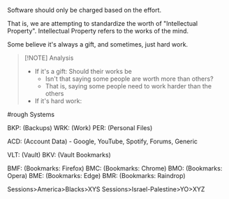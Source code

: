 Software should only be charged based on the effort.

That is, we are attempting to standardize the worth of "Intellectual Property".
Intellectual Property refers to the works of the mind.

Some believe it's always a gift, and sometimes, just hard work.


> [!NOTE] Analysis
> - If it's a gift: Should their works be
> 	- Isn't that saying some people are worth more than others?
> 	- That is, saying some people need to work harder than the others
> - If it's hard work:

#rough Systems

BKP: (Backups)
WRK: (Work)
PER: (Personal Files)

ACD: (Account Data) - Google, YouTube, Spotify, Forums, Generic

VLT: (Vault)
BKV: (Vault Bookmarks)

BMF: (Bookmarks: Firefox)
BMC: (Bookmarks: Chrome)
BMO: (Bookmarks: Opera)
BME: (Bookmarks: Edge)
BMR: (Bookmarks: Raindrop)

Sessions>America>Blacks>XYS
Sessions>Israel-Palestine>YO>XYZ